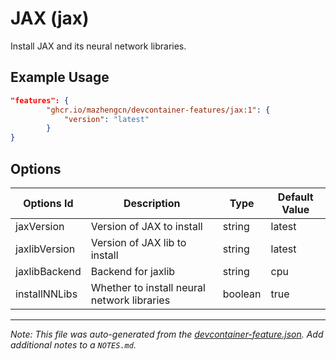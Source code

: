 
# JAX (jax)

Install JAX and its neural network libraries.

## Example Usage

```json
"features": {
        "ghcr.io/mazhengcn/devcontainer-features/jax:1": {
            "version": "latest"
        }
}
```

## Options

| Options Id | Description | Type | Default Value |
|-----|-----|-----|-----|
| jaxVersion | Version of JAX to install | string | latest |
| jaxlibVersion | Version of JAX lib to install | string | latest |
| jaxlibBackend | Backend for jaxlib | string | cpu |
| installNNLibs | Whether to install neural network libraries | boolean | true |



---

_Note: This file was auto-generated from the [devcontainer-feature.json](https://github.com/mazhengcn/devcontainer-features/blob/main/src/jax/devcontainer-feature.json).  Add additional notes to a `NOTES.md`._
